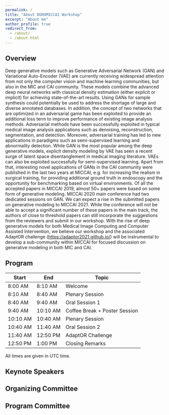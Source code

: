 ```yaml
---
permalink: /
title: "About DGM4MICCAI Workshop"
excerpt: "About me"
author_profile: true
redirect_from: 
  - /about/
  - /about.html
---
```


## Overview ##

Deep generative models such as Generative Adversarial Network (GAN)
and Variational Auto-Encoder (VAE) are currently receiving widespread
attention from not only the computer vision and machine learning communities,
but also in the MIC and CAI community.
These models combine the advanced deep neural networks with classical
density estimation (either explicit or implicit) for achieving state-of-the-art
results.
Using GANs for sample synthesis could potentially be used to address the
shortage of large and diverse annotated databases.
In addition, the concept of two networks that are optimized in an adversarial
game has been exploited to provide an additional loss term to improve
performance of existing image analysis methods.
Adversarial methods have been successfully exploited in typical medical
image analysis applications such as denoising, reconstruction, segmentation,
and detection.
Moreover, adversarial training has led to new applications in paradigms
such as semi-supervised learning and abnormality detection.
While GAN is the most popular among the deep generative models, explicit
density modeling by VAE has seen a recent surge of latent space disentanglement
in medical imaging literature.
VAEs can also be exploited successfully for semi-supervised learning.
Apart from that, interesting novel applications of GANs in the CAI community
were published in the last two years at MICCAI, e.g. for increasing
the realism in surgical training, for providing additional ground truth in
endoscopy and the opportunity for benchmarking based on virtual environments.
Of all the accepted papers in MICCAI 2019, almost 50+ papers were based on
some form of generative modeling.
MICCAI 2020 main conference had two dedicated sessions on GAN.
We can expect a rise in the submitted papers on generative modeling to
MICCAI 2021.
While the conference will not be able to accept a significant number of these
papers in the main track, the authors of close to threshold papers can still
incorporate the suggestions from the reviewers and submit in our workshop.
With the rise of deep generative models for both Medical Image Computing and
Computer Assisted Intervention, we believe our workshop and the associated
AdaptOR challenge (https://adaptor2021.github.io/) will be instrumental to
develop a
sub-community within MICCAI for focused discussion on generative modeling in
both MIC and CAI.




## Program ##


| Start    | End      | Topic                         |
|----------|----------|-------------------------------|
|  8:00 AM |  8:10 AM | Welcome                       |
|  8:10 AM |  8:40 AM | Plenary Session               |
|  8:40 AM |  9:40 AM | Oral Session 1                |
|  9:40 AM | 10:10 AM | Coffee Break + Poster Session |
| 10:10 AM | 10:40 AM | Plenary Session               |
| 10:40 AM | 11:40 AM | Oral Session 2                |
| 11:40 AM | 12:50 PM | AdaptOR Challenge             |
| 12:50 PM |  1:00 PM | Closing Remarks               |

All times are given in UTC time.


## Keynote Speakers ##


## Organizing Committee ##


## Program Committee ##
